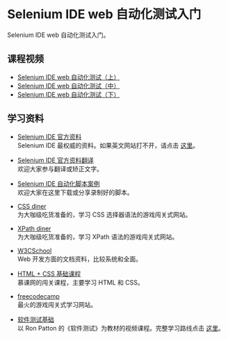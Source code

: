 # Selenium IDE web 自动化测试入门

Selenium IDE web 自动化测试入门。

## 课程视频

- [Selenium IDE web 自动化测试（上）](http://edu.51cto.com/course/course_id-7320.html)  
- [Selenium IDE web 自动化测试（中）](http://edu.51cto.com/course/course_id-7425.html)
- [Selenium IDE web 自动化测试（下）](http://edu.51cto.com/course/course_id-7578.html)

## 学习资料

- [Selenium IDE 官方资料](http://www.seleniumhq.org/docs/02_selenium_ide.jsp)  
  Selenium IDE 最权威的资料。如果英文网站打不开，请点击 [这里](https://github.com/wangding/SeleniumIDEDoc/blob/master/images/seleniumIDEDoc.png)。
  
- [Selenium IDE 官方资料翻译](https://github.com/wangding/SeleniumIDEDoc)  
  欢迎大家参与翻译或矫正文字。
  
- [Selenium IDE 自动化脚本案例](https://github.com/wangding/seIDE)  
  欢迎大家在这里下载或分享录制好的脚本。
  
- [CSS diner](http://flukeout.github.io/)  
  为大咖级吃货准备的，学习 CSS 选择器语法的游戏闯关式网站。
  
- [XPath diner](http://www.topswagcode.com/xpath/)  
  为大咖级吃货准备的，学习 XPath 语法的游戏闯关式网站。
  
- [W3CSchool](http://www.w3school.com.cn/)  
  Web 开发方面的文档资料，比较系统和全面。
  
- [HTML + CSS 基础课程](http://www.imooc.com/learn/9)  
  慕课网的闯关课程，主要学习 HTML 和 CSS。
  
- [freecodecamp](https://freecodecamp.cn/)  
  最火的游戏闯关式学习网站。
  
- [软件测试基础](http://edu.51cto.com/course/course_id-1026.html)  
  以 Ron Patton 的《软件测试》为教材的视频课程。完整学习路线点击 [这里](http://www.hostedredmine.com/projects/software_testing/wiki/2016-2)。 
